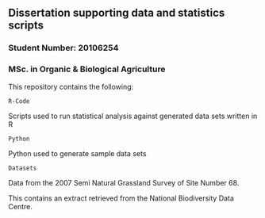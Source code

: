 ## Dissertation supporting data and statistics scripts
### Student Number: 20106254
### MSc. in Organic & Biological Agriculture

This repository contains the following:

`R-Code`

Scripts used to run statistical analysis against generated data sets written in R

`Python`

Python used to generate sample data sets

`Datasets`

Data from the 2007 Semi Natural Grassland Survey of Site Number 68. 

This contains an extract retrieved from the National Biodiversity Data Centre.

